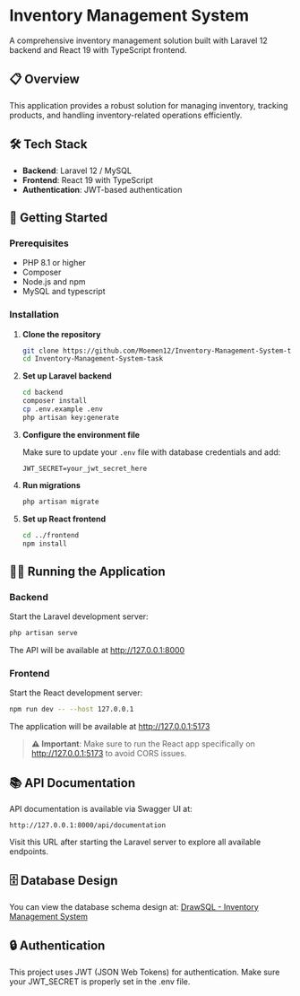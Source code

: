 # Inventory Management System

A comprehensive inventory management solution built with Laravel 12 backend and React 19 with TypeScript frontend.

## 📋 Overview

This application provides a robust solution for managing inventory, tracking products, and handling inventory-related operations efficiently.

## 🛠️ Tech Stack

- **Backend**: Laravel 12 / MySQL
- **Frontend**: React 19 with TypeScript
- **Authentication**: JWT-based authentication

## 🚀 Getting Started

### Prerequisites

- PHP 8.1 or higher
- Composer
- Node.js and npm
- MySQL and typescript

### Installation

1. **Clone the repository**
   ```bash
   git clone https://github.com/Moemen12/Inventory-Management-System-task.git
   cd Inventory-Management-System-task
   ```

2. **Set up Laravel backend**
   ```bash
   cd backend
   composer install
   cp .env.example .env
   php artisan key:generate
   ```

3. **Configure the environment file**
   
   Make sure to update your `.env` file with database credentials and add:
   ```
   JWT_SECRET=your_jwt_secret_here
   ```

4. **Run migrations**
   ```bash
   php artisan migrate
   ```

5. **Set up React frontend**
   ```bash
   cd ../frontend
   npm install
   ```

## 🏃‍♂️ Running the Application

### Backend

Start the Laravel development server:
```bash
php artisan serve
```
The API will be available at http://127.0.0.1:8000

### Frontend

Start the React development server:
```bash
npm run dev -- --host 127.0.0.1
```
The application will be available at http://127.0.0.1:5173

> **⚠️ Important**: Make sure to run the React app specifically on http://127.0.0.1:5173 to avoid CORS issues.

## 📚 API Documentation

API documentation is available via Swagger UI at:
```
http://127.0.0.1:8000/api/documentation
```

Visit this URL after starting the Laravel server to explore all available endpoints.

## 🗄️ Database Design

You can view the database schema design at:
[DrawSQL - Inventory Management System](https://drawsql.app/teams/invidual/diagrams/inventory-management-system)

## 🔒 Authentication

This project uses JWT (JSON Web Tokens) for authentication. Make sure your JWT_SECRET is properly set in the .env file.

